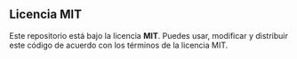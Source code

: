 ## Licencia MIT

Este repositorio está bajo la licencia **MIT**. Puedes usar, modificar y distribuir este código de acuerdo con los términos de la licencia MIT.

